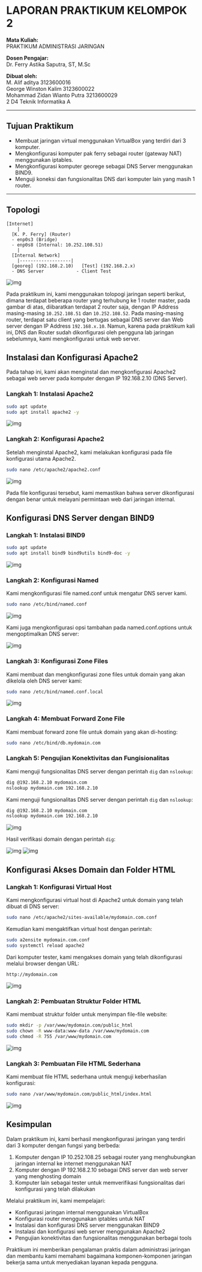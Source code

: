 # LAPORAN PRAKTIKUM KELOMPOK 2

**Mata Kuliah:**  
PRAKTIKUM ADMINISTRASI JARINGAN

**Dosen Pengajar:**  
Dr. Ferry Astika Saputra, ST, M.Sc

**Dibuat oleh:**  
M. Alif aditya 3123600016  
George Winston Kalim 3123600022  
Mohammad Zidan Wianto Putra 3213600029  
2 D4 Teknik Informatika A  

---

## Tujuan Praktikum
- Membuat jaringan virtual menggunakan VirtualBox yang terdiri dari 3 komputer.
- Mengkonfigurasi komputer pak ferry sebagai router (gateway NAT) menggunakan iptables.
- Mengkonfigurasi komputer georege sebagai DNS Server menggunakan BIND9.
- Menguji koneksi dan fungsionalitas DNS dari komputer lain yang masih 1 router.

---

## Topologi

```
[Internet]
    |
  [K. P. Ferry] (Router)
  - enp0s3 (Bridge)
  - enp0s8 (Internal: 10.252.108.51)
    |
  [Internal Network]
    |-------------------|
  [georeg] (192.168.2.10)   [Test] (192.168.2.x)
  - DNS Server            - Client Test
```

![img](realCaseDomain-documentation/miniTopologi.png)

Pada praktikum ini, kami menggunakan tolopogi jaringan seperti berikut, dimana terdapat beberapa router yang terhubung ke 1 router master, pada gambar di atas, diibaratkan terdapat 2 router saja, dengan IP Address masing-masing `10.252.108.51` dan `10.252.108.52`. Pada masing-masing router, terdapat satu client yang bertugas sebagai DNS server dan Web server dengan IP Address `192.168.x.10`.
Namun, karena pada praktikum kali ini, DNS dan Router sudah dikonfigurasi oleh pengguna lab jaringan sebelumnya, kami mengkonfigurasi untuk web server.

## Instalasi dan Konfigurasi Apache2

Pada tahap ini, kami akan menginstal dan mengkonfigurasi Apache2 sebagai web server pada komputer dengan IP 192.168.2.10 (DNS Server).

### Langkah 1: Instalasi Apache2

```bash
sudo apt update
sudo apt install apache2 -y
```

![img](realCaseDomain-documentation/instalasiApache.jpeg)

### Langkah 2: Konfigurasi Apache2

Setelah menginstal Apache2, kami melakukan konfigurasi pada file konfigurasi utama Apache2.

```bash
sudo nano /etc/apache2/apache2.conf
```

![img](realCaseDomain-documentation/apache2Conf.jpeg)

Pada file konfigurasi tersebut, kami memastikan bahwa server dikonfigurasi dengan benar untuk melayani permintaan web dari jaringan internal.

## Konfigurasi DNS Server dengan BIND9

### Langkah 1: Instalasi BIND9

```bash
sudo apt update
sudo apt install bind9 bind9utils bind9-doc -y
```

![img](realCaseDomain-documentation/instalasiBind9.jpeg)

### Langkah 2: Konfigurasi Named

Kami mengkonfigurasi file named.conf untuk mengatur DNS server kami.

```bash
sudo nano /etc/bind/named.conf
```

![img](realCaseDomain-documentation/namedConf.png)

Kami juga mengkonfigurasi opsi tambahan pada named.conf.options untuk mengoptimalkan DNS server:

![img](realCaseDomain-documentation/namedConfOptions.png)

### Langkah 3: Konfigurasi Zone Files

Kami membuat dan mengkonfigurasi zone files untuk domain yang akan dikelola oleh DNS server kami:

```bash
sudo nano /etc/bind/named.conf.local
```

![img](realCaseDomain-documentation/namedCheckZone.png)

### Langkah 4: Membuat Forward Zone File

Kami membuat forward zone file untuk domain yang akan di-hosting:

```bash
sudo nano /etc/bind/db.mydomain.com
```

### Langkah 5: Pengujian Konektivitas dan Fungisionalitas

Kami menguji fungsionalitas DNS server dengan perintah `dig` dan `nslookup`:

```bash
dig @192.168.2.10 mydomain.com
nslookup mydomain.com 192.168.2.10
```

Kami menguji fungsionalitas DNS server dengan perintah `dig` dan `nslookup`:

```bash
dig @192.168.2.10 mydomain.com
nslookup mydomain.com 192.168.2.10
```

![img](realCaseDomain-documentation/digDomain.png)

Hasil verifikasi domain dengan perintah `dig`:

![img](realCaseDomain-documentation/digDomainLain1.png)
![img](realCaseDomain-documentation/digDomainLain2.png)

## Konfigurasi Akses Domain dan Folder HTML

### Langkah 1: Konfigurasi Virtual Host

Kami mengkonfigurasi virtual host di Apache2 untuk domain yang telah dibuat di DNS server:

```bash
sudo nano /etc/apache2/sites-available/mydomain.com.conf
```

Kemudian kami mengaktifkan virtual host dengan perintah:
```bash
sudo a2ensite mydomain.com.conf
sudo systemctl reload apache2
```

Dari komputer tester, kami mengakses domain yang telah dikonfigurasi melalui browser dengan URL:
```
http://mydomain.com
```

![img](realCaseDomain-documentation/aksesDomainHtml.jpeg)

### Langkah 2: Pembuatan Struktur Folder HTML

Kami membuat struktur folder untuk menyimpan file-file website:

```bash
sudo mkdir -p /var/www/mydomain.com/public_html
sudo chown -R www-data:www-data /var/www/mydomain.com
sudo chmod -R 755 /var/www/mydomain.com
```

![img](realCaseDomain-documentation/folderHtml.jpeg)

### Langkah 3: Pembuatan File HTML Sederhana

Kami membuat file HTML sederhana untuk menguji keberhasilan konfigurasi:

```bash
sudo nano /var/www/mydomain.com/public_html/index.html
```

![img](realCaseDomain-documentation/htmlFile.jpeg)

## Kesimpulan

Dalam praktikum ini, kami berhasil mengkonfigurasi jaringan yang terdiri dari 3 komputer dengan fungsi yang berbeda:
1. Komputer dengan IP 10.252.108.25 sebagai router yang menghubungkan jaringan internal ke internet menggunakan NAT
2. Komputer dengan IP 192.168.2.10 sebagai DNS server dan web server yang menghosting domain
3. Komputer lain sebagai tester untuk memverifikasi fungsionalitas dari konfigurasi yang telah dilakukan

Melalui praktikum ini, kami mempelajari:
- Konfigurasi jaringan internal menggunakan VirtualBox
- Konfigurasi router menggunakan iptables untuk NAT
- Instalasi dan konfigurasi DNS server menggunakan BIND9
- Instalasi dan konfigurasi web server menggunakan Apache2
- Pengujian konektivitas dan fungsionalitas menggunakan berbagai tools

Praktikum ini memberikan pengalaman praktis dalam administrasi jaringan dan membantu kami memahami bagaimana komponen-komponen jaringan bekerja sama untuk menyediakan layanan kepada pengguna.
